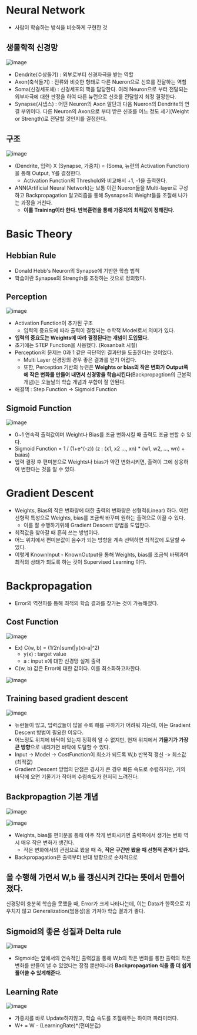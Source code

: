 # Neural Network
- 사람이 학습하는 방식을 비슷하게 구현한 것
## 생물학적 신경망
![image](https://user-images.githubusercontent.com/69780812/137630568-328b06cb-e9d0-4810-832e-76f4215d63f8.png)

- Dendrite(수상돌기) : 외부로부터 신경자극을 받는 역할
- Axon(축삭돌기) : 전류와 비슷한 형태로 다른 Nueron으로 신호를 전달하는 역할
- Soma(신경세포체) : 신경세포의 핵을 담당한다. 여러 Neuron으로 부터 전달되는 외부자극에 대한 판정을 하여 다른 뉴런으로 신호를 전달할지 최정 결정한다.
- Synapse(시냅스) : 어떤 Neuron의 Axon 말단과 다음 Nueron의 Dendrite의 연결 부위이다. 다른 Neuron의 Axon으로 부터 받은 신호를 어느 정도 세기(Weight or Strength)로 전달할 것인지를 결정한다.
## 구조
![image](https://user-images.githubusercontent.com/69780812/137630579-ff06de50-2c57-40cd-9b96-49f9a2d92c2c.png)

- (Dendrite, 입력) X (Synapse, 가중치) = (Soma, 뉴런의 Activation Function)을 통해 Output, Y를 결정한다.
  - Activation Function의 Threshold와 비교해서 +1, -1을 출력한다.
- ANN(Artificial Neural Network)는 보통 이런 Nueron들을 Multi-layer로 구성하고 Backpropagation 알고리즘을 통해 Sysnapse의 Weight들을 조절해 나가는 과정을 거친다.
  - **이를 Training이라 한다. 반복훈련을 통해 가중치의 최적값이 정해진다.**
# Basic Theory
## Hebbian Rule
- Donald Hebb's Neuron의 Synapse에 기반한 학습 법칙
- 학습이란 Synapse의 Strength를 조정하는 것으로 정의했다.
## Perception
![image](https://user-images.githubusercontent.com/69780812/137630469-6e51ca87-1434-472f-9660-01d1f84f319d.png)

- Activation Function이 추가된 구조
  - 입력의 중요도에 따라 출력이 결정되는 수학적 Model로서 의미가 있다.
- **입력의 중요도는 Weights에 따라 결정된다는 개념이 도입됐다.**
- 초기에는 STEP Function을 사용했다. (Rosanbalt 시절)
- Perception의 문제는 0과 1 같은 극단적인 결과만을 도출한다는 것이었다.
  - Multi Layer 신경망의 경우 좋은 결과를 얻기 어렵다.
  - 또한, Perception 기반의 뉴련은 **Weights or bias의 작은 변화가 Output쪽에 작은 변화를 만들어 내면서 신경망을 학습시킨다**(Backpropagtion의 근본적 개념)는 오늘날의 학습 개념과 부합이 잘 안된다.
- 해결책 : Step Function -> Sigmoid Function
## Sigmoid Function
![image](https://user-images.githubusercontent.com/69780812/137630527-09083fea-1b9e-4d60-b935-867b9d4581ad.png)

- 0~1 연속적 출력값이며 Weight나 Bias를 조금 변화시킬 때 출력도 조금 변할 수 있다.
- Sigmoid Function = 1 / (1+e^(-z)) (z : (x1, x2 ..., xn) * (w1, w2, ..., wn) + baias)
- 입력 결정 후 편미분으로 Weights나 bias가 약간 변화시키면, 출력이 그에 상응하여 변한다는 것을 알 수 있다.
# Gradient Descent
- Weights, Bias의 작은 변화량에 대한 출력의 변화량은 선형적(Linear) 하다. 이런 선형적 특성으로 Weights, bias를 조금씩 바꾸며 원하는 출력으로 이끌 수 있다.
  - 이를 잘 수행하기위해 Gradient Descent 방법을 도입한다.
- 최적값을 찾아갈 때 흔히 쓰는 방법이다.
- 어느 위치에서 편미분값이 음수가 되는 방향을 계속 선택하면 최적값에 도달할 수 있다.
- 이렇게 KnownInput - KnownOutput을 통해 Weights, bias를 조금씩 바꿔과며 최적의 상태가 되도록 하는 것이 Supervised Learning 이다.
# Backpropagation
- Error의 역전파를 통해 최적의 학습 결과를 찾가는 것이 가능해졌다.
## Cost Function
![image](https://user-images.githubusercontent.com/69780812/137630597-20c9463d-e25d-4812-b400-d04ba486df0f.png)

- Ex) C(w, b) = (1/2n)sum(|y(x)-a|^2)
  - y(x) : target value
  - a : input x에 대한 신경망 실제 출력
- C(w, b) 값은 Error에 대한 값이다. 이를 최소화하고자한다.

![image](https://user-images.githubusercontent.com/69780812/137630601-2412070e-8bf1-4acf-9657-4c87e527ee28.png)

## Training based gradient descent
![image](https://user-images.githubusercontent.com/69780812/137630665-653f7016-dabe-420d-95a6-17cdeb9831b0.png)

- 뉴런들이 많고, 입력값들이 많을 수록 해를 구하기가 어려워 지는데, 이는 Gradient Descent 방법이 필요한 이유다.
- 어느정도 위치에 바닥이 있는지 정확히 알 수 없지만, 현재 위치에서 **기울기가 가장 큰 방향**으로 내려가면 바닥에 도달할 수 있다.
- Input -> Model -> CostFunction이 최소가 되도록 W,b 반복적 갱신 -> 최소값(최적값)
- Gradient Descent 방법의 단점은 경사가 큰 경우 빠른 속도로 수렴하지만, 거의 바닥에 오면 기울기가 작아져 수렴속도가 현저히 느려진다.
## Backpropagtion 기본 개념
![image](https://user-images.githubusercontent.com/69780812/137630676-9d9a35aa-6cd2-4703-9b99-a527406b1274.png)

![image](https://user-images.githubusercontent.com/69780812/137630686-934353d5-f6fb-4ad4-a6f4-2ecc8bc10213.png)

- Weights, bias를 편미분을 통해 아주 작게 변화시키면 출력쪽에서 생기는 변화 역시 매우 작은 변화가 생긴다.
  - 작은 변화에서의 관점으로 봤을 때 즉, **작은 구간만 봤을 때 선형적 관계가 있다.**
- Backpropagation은 출력부터 반대 방향으로 순차적으로 

을 수행해 가면서 W,b 를 갱신시켜 간다는 뜻에서 만들어 졌다.
---
신경망이 충분히 학습을 못했을 때, Error가 크게 나타나는데, 이는 Data가 한쪽으로 치우치지 않고 Generalization(범용성)을 가져야 학습 결과가 좋다.
## Sigmoid의 좋은 성질과 Delta rule
![image](https://user-images.githubusercontent.com/69780812/137630707-94afc132-79cc-4f1c-9d58-e47a351e0c20.png)

- Sigmoid는 앞에서의 연속적인 출력값을 통해 W,b의 작은 변화를 통한 출력의 작은 변화를 만들어 낼 수 있었다는 장점 뿐만아니라 **Backpropagation 식을 좀 더 쉽게 풀어쓸 수 있게해준다.**
## Learning Rate
![image](https://user-images.githubusercontent.com/69780812/137630716-c8e40ae6-d54a-435f-a6ed-a975d7e36511.png)
- 가중치를 바로 Update하지않고, 학습 속도를 조절해주는 하이퍼 파라미터다.
- W+ = W - (LearningRate)\*(편미분값)

